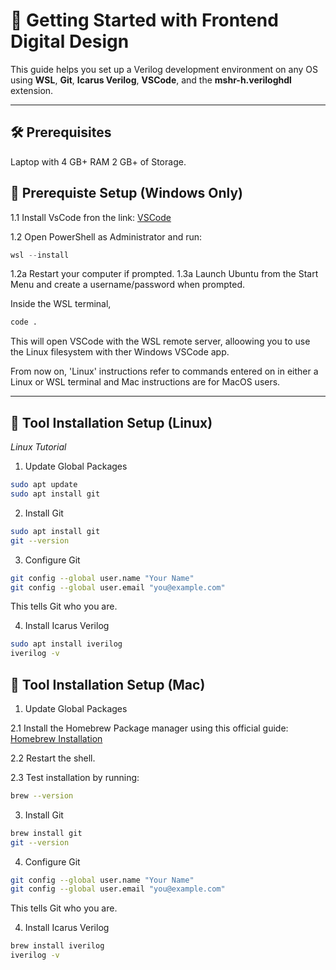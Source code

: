 # 🚀 Getting Started with Frontend Digital Design

This guide helps you set up a Verilog development environment on any OS using **WSL**, **Git**, **Icarus Verilog**, **VSCode**, and the **mshr-h.veriloghdl** extension.

---

## 🛠 Prerequisites
Laptop with 4 GB+ RAM
2 GB+ of Storage.

## 🧰 Prerequiste Setup (Windows Only)


1.1 Install VsCode fron the link: [VSCode](https://code.visualstudio.com)


1.2 Open PowerShell as Administrator and run:
   ```powershell
   wsl --install
   ```

1.2a Restart your computer if prompted.
1.3a Launch Ubuntu from the Start Menu and create a username/password when prompted.

Inside the WSL terminal, 

```bash
code .
```

This will open VSCode with the WSL remote server, alloowing you to use the Linux
filesystem with ther Windows VSCode app.

From now on, 'Linux' instructions refer to commands entered on in either a Linux or WSL terminal and Mac instructions are for MacOS users.

---

## 🧰 Tool Installation Setup (Linux)

*Linux Tutorial*

1. Update Global Packages

```bash
sudo apt update
sudo apt install git
```

2. Install Git

```bash
sudo apt install git
git --version
```

3. Configure Git

```bash
git config --global user.name "Your Name"
git config --global user.email "you@example.com"
```
This tells Git who you are.


4. Install Icarus Verilog

```bash
sudo apt install iverilog
iverilog -v
```


## 🧰 Tool Installation Setup (Mac)

1. Update Global Packages


2.1 Install the Homebrew Package manager using this official guide: [Homebrew Installation](https://brew.sh/)

2.2 Restart the shell.

2.3 Test installation by running:
```bash
brew --version
```

3. Install Git

```bash
brew install git
git --version
```

4. Configure Git

```bash
git config --global user.name "Your Name"
git config --global user.email "you@example.com"
```
This tells Git who you are.

4. Install Icarus Verilog

```bash
brew install iverilog
iverilog -v
```

